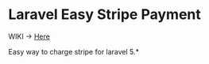 # Laravel Easy Stripe Payment 

WIKI -> [Here](https://github.com/yokesharun/laravel-stripe-payment/wiki)

Easy way to charge stripe for laravel 5.*

